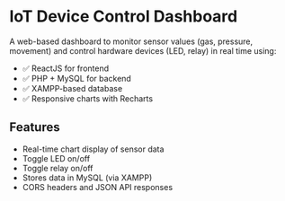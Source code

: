 # IoT Device Control Dashboard

A web-based dashboard to monitor sensor values (gas, pressure, movement) and control hardware devices (LED, relay) in real time using:

- ✅ ReactJS for frontend
- ✅ PHP + MySQL for backend
- ✅ XAMPP-based database
- ✅ Responsive charts with Recharts

## Features

-  Real-time chart display of sensor data
-  Toggle LED on/off
-  Toggle relay on/off
-  Stores data in MySQL (via XAMPP)
-  CORS headers and JSON API responses


